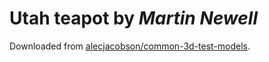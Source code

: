 # **Utah teapot** by *Martin Newell*

Downloaded from [alecjacobson/common-3d-test-models](https://github.com/alecjacobson/common-3d-test-models).

